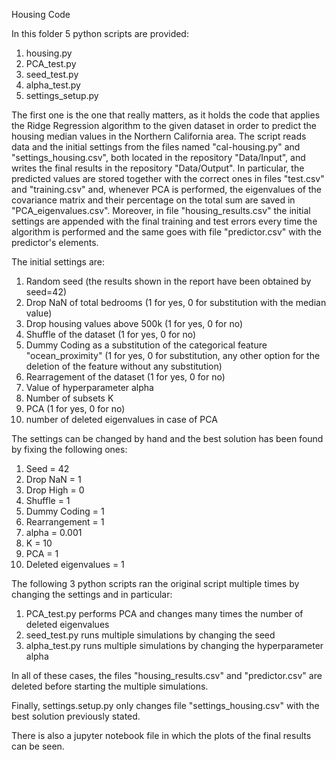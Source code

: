 Housing Code

In this folder 5 python scripts are provided:
1) housing.py
2) PCA_test.py
3) seed_test.py
4) alpha_test.py
5) settings_setup.py

The first one is the one that really matters, as it holds the code that applies the Ridge Regression algorithm to the given dataset in order to predict the housing median values in the Northern California area.
The script reads data and the initial settings from the files named "cal-housing.py" and "settings_housing.csv", both located in the repository "Data/Input", and writes the final results in the repository "Data/Output".
In particular, the predicted values are stored together with the correct ones in files "test.csv" and "training.csv" and, whenever PCA is performed, the eigenvalues of the covariance matrix and their percentage on the total sum are saved in "PCA_eigenvalues.csv".
Moreover, in file "housing_results.csv" the initial settings are appended with the final training and test errors every time the algorithm is performed and the same goes with file "predictor.csv" with the predictor's elements.

The initial settings are:
1) Random seed (the results shown in the report have been obtained by seed=42)
2) Drop NaN of total bedrooms (1 for yes, 0 for substitution with the median value)
3) Drop housing values above 500k (1 for yes, 0 for no)
4) Shuffle of the dataset (1 for yes, 0 for no)
5) Dummy Coding as a substitution of the categorical feature "ocean_proximity" (1 for yes, 0 for substitution, any other option for the deletion of the feature without any substitution)
6) Rearragement of the dataset (1 for yes, 0 for no)
7) Value of hyperparameter alpha
8) Number of subsets K 
9) PCA (1 for yes, 0 for no)
10) number of deleted eigenvalues in case of PCA

The settings can be changed by hand and the best solution has been found by fixing the following ones:

1) Seed = 42
2) Drop NaN = 1
3) Drop High = 0
4) Shuffle = 1
5) Dummy Coding = 1
6) Rearrangement = 1
7) alpha = 0.001
8) K = 10
9) PCA = 1
10) Deleted eigenvalues = 1

The following 3 python scripts ran the original script multiple times by changing the settings and in particular:
1) PCA_test.py performs PCA and changes many times the number of deleted eigenvalues 
2) seed_test.py runs multiple simulations by changing the seed
3) alpha_test.py runs multiple simulations by changing the hyperparameter alpha

In all of these cases, the files "housing_results.csv" and "predictor.csv" are deleted before starting the multiple simulations.

Finally, settings.setup.py only changes file "settings_housing.csv" with the best solution previously stated.

There is also a jupyter notebook file in which the plots of the final results can be seen.
